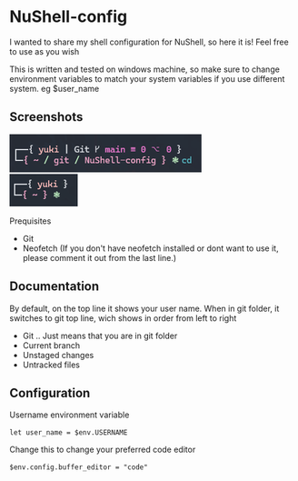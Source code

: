 # NuShell-config

I wanted to share my shell configuration for NuShell, so here it is! Feel free to use as you wish


This is written and tested on windows machine, so make sure to change environment variables to match
your system variables if you use different system. eg $user_name

## Screenshots
![Screenshot with git](./NuShell_screenshots/nushell_example.png) \
![Screenshot without git](./NuShell_screenshots/nushell_example_no_git.png)


Prequisites
- Git
- Neofetch (If you don't have neofetch installed or dont want to use it, please comment it out from the last line.)


## Documentation
By default, on the top line it shows your user name.
When in git folder, it switches to git top line, wich shows in order from left to right
- Git .. Just means that you are in git folder
- Current branch
- Unstaged changes
- Untracked files



## Configuration
Username environment variable
```
let user_name = $env.USERNAME
```

Change this to change your preferred code editor
```
$env.config.buffer_editor = "code"
```
